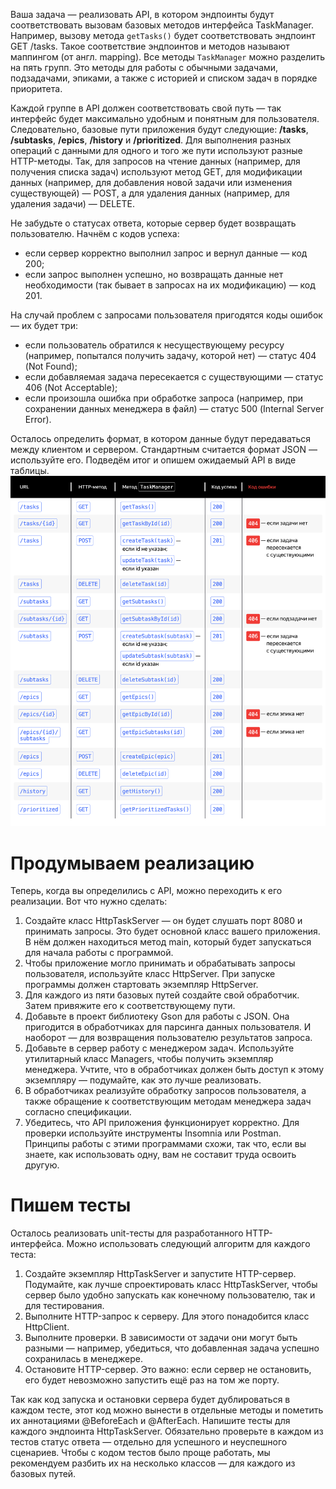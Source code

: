 Ваша задача — реализовать API, в котором эндпоинты будут соответствовать вызовам базовых методов интерфейса TaskManager. 
Например, вызову метода `getTasks()` будет соответствовать эндпоинт GET /tasks. 
Такое соответствие эндпоинтов и методов называют маппингом (от англ. mapping).
Все методы `TaskManager` можно разделить на пять групп. 
Это методы для работы с обычными задачами, подзадачами, эпиками, а также с историей и списком задач в порядке приоритета.

Каждой группе в API должен соответствовать свой путь — так интерфейс будет максимально удобным и понятным для пользователя.
Следовательно, базовые пути приложения будут следующие:
**/tasks**, **/subtasks**, **/epics**, **/history** и **/prioritized**.
Для выполнения разных операций с данными для одного и того же пути используют разные HTTP-методы.
Так, для запросов на чтение данных (например, для получения списка задач) используют метод GET, 
для модификации данных (например, для добавления новой задачи или изменения существующей) — POST, 
а для удаления данных (например, для удаления задачи) — DELETE.

Не забудьте о статусах ответа, которые сервер будет возвращать пользователю. Начнём с кодов успеха:
- если сервер корректно выполнил запрос и вернул данные — код 200;
- если запрос выполнен успешно, но возвращать данные нет необходимости (так бывает в запросах на их модификацию) — код 201.

На случай проблем с запросами пользователя пригодятся коды ошибок — их будет три:
- если пользователь обратился к несуществующему ресурсу (например, попытался получить задачу, которой нет) — 
статус 404 (Not Found);
- если добавляемая задача пересекается с существующими — статус 406 (Not Acceptable);
- если произошла ошибка при обработке запроса (например, при сохранении данных менеджера в файл) — 
статус 500 (Internal Server Error).

Осталось определить формат, в котором данные будут передаваться между клиентом и сервером. 
Стандартным считается формат JSON — используйте его.
Подведём итог и опишем ожидаемый API в виде таблицы.
![summary](s9.png "summary")

# Продумываем реализацию

Теперь, когда вы определились с API, можно переходить к его реализации. 
Вот что нужно сделать:
1. Создайте класс HttpTaskServer — он будет слушать порт $8080$ и принимать запросы. 
Это будет основной класс вашего приложения. 
В нём должен находиться метод main, 
который будет запускаться для начала работы с программой. 
2. Чтобы приложение могло принимать и обрабатывать запросы пользователя, 
используйте класс HttpServer. 
При запуске программы должен стартовать экземпляр HttpServer. 
3. Для каждого из пяти базовых путей создайте свой обработчик. 
Затем привяжите его к соответствующему пути. 
4. Добавьте в проект библиотеку Gson для работы с JSON. 
Она пригодится в обработчиках для парсинга данных пользователя. 
И наоборот — для возвращения пользователю результатов запроса. 
5. Добавьте в сервер работу с менеджером задач. 
Используйте утилитарный класс Managers, чтобы получить экземпляр менеджера. 
Учтите, что в обработчиках должен быть доступ к этому экземпляру — подумайте, 
как это лучше реализовать. 
6. В обработчиках реализуйте обработку запросов пользователя, 
а также обращение к соответствующим методам менеджера задач согласно спецификации. 
7. Убедитесь, что API приложения функционирует корректно. Для проверки используйте инструменты Insomnia или Postman. 
Принципы работы с этими программами схожи, так что, если вы знаете, как использовать одну, 
вам не составит труда освоить другую.

# Пишем тесты

Осталось реализовать unit-тесты для разработанного HTTP-интерфейса. Можно использовать следующий алгоритм для каждого теста:
1. Создайте экземпляр HttpTaskServer и запустите HTTP-сервер. 
Подумайте, как лучше спроектировать класс HttpTaskServer, 
чтобы сервер было удобно запускать как конечному пользователю, так и для тестирования.
2. Выполните HTTP-запрос к серверу. Для этого понадобится класс HttpClient.
3. Выполните проверки. 
В зависимости от задачи они могут быть разными — например, 
убедиться, что добавленная задача успешно сохранилась в менеджере.
4. Остановите HTTP-сервер. 
Это важно: если сервер не остановить, его будет невозможно запустить ещё раз на том же порту.

Так как код запуска и остановки сервера будет дублироваться в каждом тесте, 
этот код можно вынести в отдельные методы и пометить их аннотациями @BeforeEach и @AfterEach.
Напишите тесты для каждого эндпоинта HttpTaskServer. 
Обязательно проверьте в каждом из тестов статус ответа — отдельно для успешного и неуспешного сценариев.
Чтобы с кодом тестов было проще работать, мы рекомендуем разбить их на несколько классов — для каждого из базовых путей.